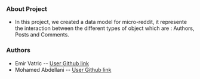 ### About Project
- In this project, we created a data model for micro-reddit, it represente the interaction between the different types of object which are : Authors, Posts and Comments.

### Authors
- Emir Vatric -- [User Github link](https://github.com/EmirVatric)
- Mohamed Abdellani -- [User Github link](https://github.com/abdellani)
